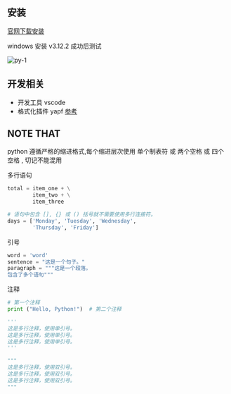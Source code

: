 ## 安装

[官网下载安装](https://www.python.org/downloads/)

windows 安装 v3.12.2 成功后测试

![py-1](https://bucket.edgexie.top/for-blog/python/py-1.png)

## 开发相关

- 开发工具 vscode
- 格式化插件 yapf [参考](https://code.visualstudio.com/docs/python/formatting)

## NOTE THAT

python 遵循严格的缩进格式,每个缩进层次使用 单个制表符 或 两个空格 或 四个空格 , 切记不能混用

多行语句

```py
total = item_one + \
        item_two + \
        item_three

# 语句中包含 [], {} 或 () 括号就不需要使用多行连接符。
days = ['Monday', 'Tuesday', 'Wednesday',
        'Thursday', 'Friday']
```

引号

```py
word = 'word'
sentence = "这是一个句子。"
paragraph = """这是一个段落。
包含了多个语句"""

```

注释

```py
# 第一个注释
print ("Hello, Python!")  # 第二个注释

'''
这是多行注释，使用单引号。
这是多行注释，使用单引号。
这是多行注释，使用单引号。
'''

"""
这是多行注释，使用双引号。
这是多行注释，使用双引号。
这是多行注释，使用双引号。
"""

```
